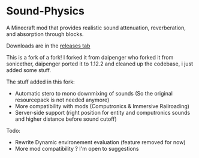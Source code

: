 # Sound-Physics
A Minecraft mod that provides realistic sound attenuation, reverberation, and absorption through blocks.

Downloads are in the [releases tab](https://github.com/djpadbit/Sound-Physics/releases)

This is a fork of a fork! I forked it from daipenger who forked it from sonicether, daipenger ported it to 1.12.2 and cleaned up the codebase, i just added some stuff.

The stuff added in this fork:
* Automatic stero to mono downmixing of sounds (So the original resourcepack is not needed anymore)
* More compatibility with mods (Computronics & Immersive Railroading)
* Server-side support (right position for entity and computronics sounds and higher distance before sound cutoff)

Todo:
* Rewrite Dynamic environement evaluation (feature removed for now)
* More mod compatibility ? I'm open to suggestions